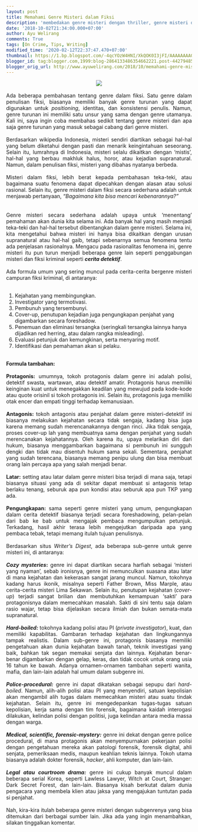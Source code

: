 ```yaml
---
layout: post
title: Memahami Genre Misteri dalam Fiksi
description: 'membedakan genre misteri dengan thriller, genre misteri dan thriller, cerita detektif, perbedaan cerita detektif dan thriller'
date: '2018-10-02T21:34:00.000+07:00'
author: Ayu Welirang
comments: True
tags: [On Crime, Tips, Writing]
modified_time: '2020-02-12T22:37:47.470+07:00'
thumbnail: https://1.bp.blogspot.com/-4qcYOzW4HNI/XkQOK0I3jFI/AAAAAAAAGME/s3-Pjco23cQiwEHk_0J04HpeeOfSyaQSgCLcBGAsYHQ/s72-c/beda-genre-thriller-dan-detektif.jpg
blogger_id: tag:blogger.com,1999:blog-2864133486354662221.post-4427948531603618346
blogger_orig_url: http://www.ayuwelirang.com/2018/10/memahami-genre-misteri-dalam-fiksi.html
---
```


<div class="separator" style="clear: both; text-align: center;"><a href="https://1.bp.blogspot.com/-4qcYOzW4HNI/XkQOK0I3jFI/AAAAAAAAGME/s3-Pjco23cQiwEHk_0J04HpeeOfSyaQSgCLcBGAsYHQ/s1600/beda-genre-thriller-dan-detektif.jpg" imageanchor="1" style="margin-left: 1em; margin-right: 1em;"><img border="0" data-original-height="315" data-original-width="560" src="https://1.bp.blogspot.com/-4qcYOzW4HNI/XkQOK0I3jFI/AAAAAAAAGME/s3-Pjco23cQiwEHk_0J04HpeeOfSyaQSgCLcBGAsYHQ/s1600/beda-genre-thriller-dan-detektif.jpg" /></a></div><div style="text-align: justify;"><br /></div><div style="text-align: justify;">Ada beberapa pembahasan tentang genre dalam fiksi. Satu genre dalam penulisan fiksi, biasanya memiliki banyak genre turunan yang dapat digunakan untuk <i>positioning</i>, identitas, dan konsistensi penulis. Namun, genre turunan ini memiliki satu unsur yang sama dengan genre utamanya. Kali ini, saya ingin coba membahas sedikit tentang genre misteri dan apa saja genre turunan yang masuk sebagai cabang dari genre misteri.</div><div style="text-align: justify;"><br /></div><div style="text-align: justify;">Berdasarkan wikipedia Indonesia, misteri sendiri diartikan sebagai hal-hal yang belum diketahui dengan pasti dan menarik keingintahuan seseorang. Selain itu, lumrahnya di Indonesia, misteri selalu dikaitkan dengan ‘mistis’, hal-hal yang berbau makhluk halus, horor, atau kejadian supranatural. Namun, dalam penulisan fiksi, misteri yang dibahas nyatanya berbeda.</div><div style="text-align: justify;"><br /></div><div style="text-align: justify;">Misteri dalam fiksi, lebih berat kepada pembahasan teka-teki, atau bagaimana suatu fenomena dapat dipecahkan dengan alasan atau solusi rasional. Selain itu, genre misteri dalam fiksi secara sederhana adalah untuk menjawab pertanyaan, <i>“Bagaimana kita bisa mencari kebenarannya?”</i></div><div style="text-align: justify;"><br /><a name='more'></a><br /></div><div style="text-align: justify;">Genre misteri secara sederhana adalah upaya untuk ‘menentang’ pemahaman akan dunia kita selama ini. Ada banyak hal yang masih menjadi teka-teki dan hal-hal tersebut dibentangkan dalam genre misteri. Selama ini, kita mengetahui bahwa misteri ini hanya bisa dikaitkan dengan urusan supranatural atau hal-hal gaib, tetapi sebenarnya semua fenomena tentu ada penjelasan rasionalnya. Mengacu pada rasionalitas fenomena ini, genre misteri itu pun turun menjadi beberapa genre lain seperti penggabungan misteri dan fiksi kriminal seperti <b><i>cerita detektif</i></b>.</div><div style="text-align: justify;"><br /></div><div style="text-align: justify;">Ada formula umum yang sering muncul pada cerita-cerita bergenre misteri campuran fiksi kriminal, di antaranya:</div><div style="text-align: justify;"><br /></div><div style="text-align: justify;"></div><ol><li>Kejahatan yang membingungkan.</li><li>Investigator yang termotivasi.</li><li>Pembunuh yang tersembunyi.</li><li>Cover-up, penutupan kejadian juga pengungkapan penjahat yang digambarkan secara foreshadow.</li><li>Penemuan dan eliminasi tersangka (seringkali tersangka lainnya hanya dijadikan red herring, atau dalam rangka misleading).</li><li>Evaluasi petunjuk dan kemungkinan, serta menyaring motif.</li><li>Identifikasi dan pemahaman akan si pelaku.</li></ol><br /><div style="text-align: justify;"><b>Formula tambahan:</b></div><div style="text-align: justify;"><br /></div><div style="text-align: justify;"><b>Protagonis:</b> umumnya, tokoh protagonis dalam genre ini adalah polisi, detektif swasta, wartawan, atau detektif amatir. Protagonis harus memiliki keinginan kuat untuk menegakkan keadilan yang mewujud pada kode-kode atau quote orisinil si tokoh protagonis ini. Selain itu, protagonis juga memiliki otak encer dan empati tinggi terhadap kemanusiaan.</div><div style="text-align: justify;"><br /></div><div style="text-align: justify;"><b>Antagonis:</b> tokoh antagonis atau penjahat dalam genre misteri-detektif ini biasanya melakukan kejahatan secara tidak sengaja, kadang bisa juga karena memang sudah merencanakannya dengan rinci. Jika tidak sengaja, proses cover-up lah yang membuatnya sama dengan penjahat yang sudah merencanakan kejahatannya. Oleh karena itu, upaya melarikan diri dari hukum, biasanya menggambarkan bagaimana si pembunuh ini sungguh dengki dan tidak mau disentuh hukum sama sekali. Sementara, penjahat yang sudah terencana, biasanya memang penipu ulung dan bisa membuat orang lain percaya apa yang salah menjadi benar.</div><div style="text-align: justify;"><br /></div><div style="text-align: justify;"><b>Latar:</b> setting atau latar dalam genre misteri bisa terjadi di mana saja, tetapi biasanya situasi yang ada di sekitar dapat membuat si antagonis tetap berlaku tenang, seburuk apa pun kondisi atau seburuk apa pun TKP yang ada.</div><div style="text-align: justify;"><br /></div><div style="text-align: justify;"><b>Pengungkapan:</b> sama seperti genre misteri yang umum, pengungkapan dalam cerita detektif biasanya terjadi secara foreshadowing, pelan-pelan dari bab ke bab untuk mengajak pembaca mengumpulkan petunjuk. Terkadang, hasil akhir terasa lebih mengejutkan daripada apa yang pembaca tebak, tetapi memang itulah tujuan penulisnya.</div><div style="text-align: justify;"><br /></div><div style="text-align: justify;">Berdasarkan situs <i>Writer’s Digest</i>, ada beberapa sub-genre untuk genre misteri ini, di antaranya:</div><div style="text-align: justify;"><br /></div><div style="text-align: justify;"><b><i>Cozy mysteries</i>:</b> genre ini dapat diartikan secara harfiah sebagai ‘misteri yang nyaman’, sebab ironisnya, genre ini memunculkan suasana atau latar di mana kejahatan dan kekerasan sangat jarang muncul. Namun, tokohnya kadang harus ikonik, misalnya seperti Father Brown, Miss Marple, atau cerita-cerita misteri Lima Sekawan. Selain itu, penutupan kejahatan (<i>cover-up</i>) terjadi sangat brilian dan membutuhkan kemampuan ‘sakti’ para protagonisnya dalam memecahkan masalah. Sakti di sini tentu saja dalam rasio wajar, tetap bisa dijelaskan secara ilmiah dan bukan semata-mata supranatural.</div><div style="text-align: justify;"><br /></div><div style="text-align: justify;"><i><b>Hard-boiled:</b></i> tokohnya kadang polisi atau PI (<i>private investigator</i>), kuat, dan memiliki kapabilitas. Gambaran terhadap kejahatan dan lingkungannya tampak realistis. Dalam sub-genre ini, protagonis biasanya memiliki pengetahuan akan dunia kejahatan bawah tanah, teknik investigasi yang baik, bahkan tak segan memakai senjata dan lainnya. Kejahatan benar-benar digambarkan dengan gelap, keras, dan tidak cocok untuk orang usia 16 tahun ke bawah. Adanya ornamen-ornamen tambahan seperti wanita, mafia, dan lain-lain adalah hal umum dalam subgenre ini.</div><div style="text-align: justify;"><br /></div><div style="text-align: justify;"><b><i>Police-procedural:</i></b> genre ini dapat dikatakan sebagai sepupu dari <i>hard-boiled</i>. Namun, alih-alih polisi atau PI yang menyendiri, satuan kepolisian akan mengambil alih tugas dalam memecahkan misteri atau suatu tindak kejahatan. Selain itu, genre ini mengedepankan tugas-tugas satuan kepolisian, kerja sama dengan tim forensik, bagaimana kaidah interogasi dilakukan, kelindan polisi dengan politisi, juga kelindan antara media massa dengan warga.</div><div style="text-align: justify;"><br /></div><div style="text-align: justify;"><b><i>Medical, scientific, forensic-mystery:</i></b> genre ini dekat dengan genre police procedural, di mana protagonis akan menyempurnakan pekerjaan polisi dengan pengetahuan mereka akan patologi forensik, forensik digital, ahli senjata, pemeriksaan medis, maupun keahlian teknis lainnya. Tokoh utama biasanya adalah dokter forensik, <i>hacker</i>, ahli komputer, dan lain-lain.</div><div style="text-align: justify;"><br /></div><div style="text-align: justify;"><b><i>Legal atau courtroom drama:</i></b> genre ini cukup banyak muncul dalam beberapa serial Korea, seperti Lawless Lawyer, Witch at Court, Stranger: Dark Secret Forest, dan lain-lain. Biasanya kisah berkutat dalam dunia pengacara yang membela klien atau jaksa yang mengajukan tuntutan pada si penjahat.</div><div style="text-align: justify;"><br /></div><div style="text-align: justify;">Nah, kira-kira itulah beberapa genre misteri dengan subgenrenya yang bisa ditemukan dari berbagai sumber lain. Jika ada yang ingin menambahkan, silakan tinggalkan komentar.</div>
